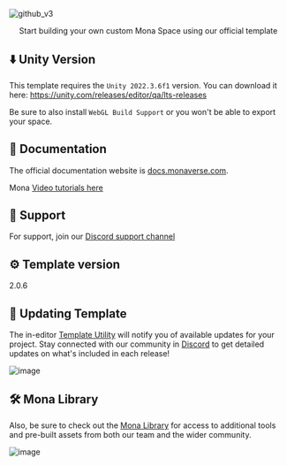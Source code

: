 ![github_v3](https://user-images.githubusercontent.com/16878403/213307671-f153951f-b0ce-4c19-96a3-321e8254bef7.png)
<p align="center">Start building your own custom Mona Space using our official template</p>

## ⬇️ Unity Version
This template requires the ```Unity 2022.3.6f1``` version. You can download it here:
https://unity.com/releases/editor/qa/lts-releases

Be sure to also install ```WebGL Build Support``` or you won't be able to export your space.


## 📃 Documentation

The official documentation website is [docs.monaverse.com](https://docs.monaverse.com/create/building-spaces/get-started).

Mona [Video tutorials here](https://docs.monaverse.com/create/resources/mona-tutorials)


## 💬 Support

For support, join our [Discord support channel](https://discord.gg/gcrGHzTerU)

## ⚙️ Template version
2.0.6

## 🔄 Updating Template

The in-editor [Template Utility](https://docs.monaverse.com/create/building-spaces/mona-tools/template-utility) will notify you of available updates for your project. Stay connected with our community in [Discord](https://discord.gg/gcrGHzTerU) to get detailed updates on what's included in each release!

![image](https://github.com/monaverse/SpaceStarter/assets/16878403/66debdad-def6-4af3-8f2b-815d89ea83c4)

## 🛠️ Mona Library

Also, be sure to check out the [Mona Library](https://docs.monaverse.com/create/resources/mona-library) for access to additional tools and pre-built assets from both our team and the wider community.

![image](https://github.com/monaverse/SpaceStarter/assets/16878403/d8069f0e-8f4c-42db-98c9-10dde00d8fc3)
